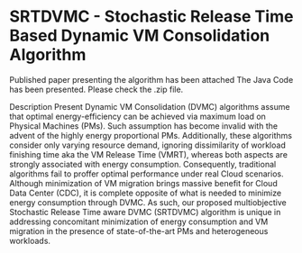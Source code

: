 # SRTDVMC - Stochastic Release Time Based Dynamic VM Consolidation Algorithm
Published paper presenting the algorithm has been attached
The Java Code has been presented. Please check the .zip file.

Description
Present Dynamic VM Consolidation (DVMC) algorithms assume that optimal energy-efficiency can be
achieved via maximum load on Physical Machines (PMs). Such assumption has become invalid with the advent of the
highly energy proportional PMs. Additionally, these algorithms consider only varying resource demand, ignoring
dissimilarity of workload finishing time aka the VM Release Time (VMRT), whereas both aspects are strongly
associated with energy consumption. Consequently, traditional algorithms fail to proffer optimal performance under
real Cloud scenarios. Although minimization of VM migration brings massive benefit for Cloud Data Center (CDC), it
is complete opposite of what is needed to minimize energy consumption through DVMC. As such, our proposed multiobjective
Stochastic Release Time aware DVMC (SRTDVMC) algorithm is unique in addressing concomitant
minimization of energy consumption and VM migration in the presence of state-of-the-art PMs and heterogeneous
workloads.
